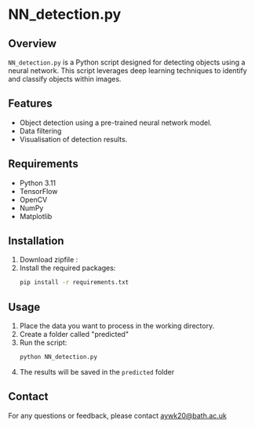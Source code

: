 # NN_detection.py

## Overview
`NN_detection.py` is a Python script designed for detecting objects using a neural network. This script leverages deep learning techniques to identify and classify objects within images.

## Features
- Object detection using a pre-trained neural network model.
- Data filtering
- Visualisation of detection results.

## Requirements
- Python 3.11
- TensorFlow
- OpenCV
- NumPy
- Matplotlib

## Installation
1. Download zipfile :
2. Install the required packages:
    ```sh
    pip install -r requirements.txt
    ```

## Usage
1. Place the data you want to process in the working directory.
2. Create a folder called "predicted"
2. Run the script:
    ```sh
    python NN_detection.py
    ```
3. The results will be saved in the `predicted` folder

## Contact
For any questions or feedback, please contact aywk20@bath.ac.uk
